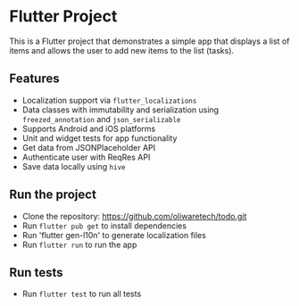 
# Flutter Project

This is a Flutter project that demonstrates a simple app that displays a list of items and allows the user to add new items to the list (tasks).

## Features

- Localization support via `flutter_localizations`
- Data classes with immutability and serialization using `freezed_annotation` and `json_serializable`
- Supports Android and iOS platforms
- Unit and widget tests for app functionality
- Get data from JSONPlaceholder API
- Authenticate user with ReqRes API
- Save data locally using `hive`

## Run the project
- Clone the repository: https://github.com/oliwaretech/todo.git
- Run `flutter pub get` to install dependencies
- Run 'flutter gen-l10n' to generate localization files
- Run `flutter run` to run the app

## Run tests
- Run `flutter test` to run all tests